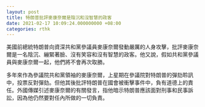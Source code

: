 ```yaml
---
layout: post
title: 特朗普批評麥康奈爾是陰沉和沒智慧的政客
date: 2021-02-17 10:09:24.000000000 +08:00
categories: rthk
---
```


美國前總統特朗普向資深共和黨參議員麥康奈爾發動嚴厲的人身攻擊，批評麥康奈爾是一名陰沉、繃緊著臉、沒有笑容和沒有智慧的政客。他又說，假如共和黨參議員與麥康奈爾一起，他們將不會再次取勝。

多年來作為參議院共和黨領袖的麥康奈爾，上星期在參議院對特朗普的彈劾聆訊中，投票反對彈劾。但他其後批評特朗普在國會被衝擊事件中，負有道德上的責任。外國傳媒引述麥康奈爾的有關發言，指他暗示特朗普應該面對刑事和民事訴訟，因為他仍然要對任內所做的一切負責。
